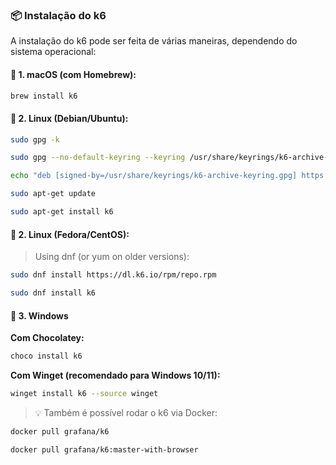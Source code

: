 ### 📦 Instalação do k6

A instalação do k6 pode ser feita de várias maneiras, dependendo do sistema operacional:

#### 🔹 **1. macOS (com Homebrew):**

```bash
brew install k6
```

#### 🔹 **2. Linux (Debian/Ubuntu):**

```bash
sudo gpg -k

sudo gpg --no-default-keyring --keyring /usr/share/keyrings/k6-archive-keyring.gpg --keyserver hkp://keyserver.ubuntu.com:80 --recv-keys C5AD17C747E3415A3642D57D77C6C491D6AC1D69

echo "deb [signed-by=/usr/share/keyrings/k6-archive-keyring.gpg] https://dl.k6.io/deb stable main" | sudo tee /etc/apt/sources.list.d/k6.list

sudo apt-get update

sudo apt-get install k6
```

#### 🔹 **2. Linux (Fedora/CentOS):**

> Using dnf (or yum on older versions):

```bash
sudo dnf install https://dl.k6.io/rpm/repo.rpm

sudo dnf install k6
```

#### 🔹 **3. Windows**

**Com Chocolatey:**

```bash
choco install k6
```

**Com Winget (recomendado para Windows 10/11):**

```bash
winget install k6 --source winget
```

> 💡 Também é possível rodar o k6 via Docker:

```bash
docker pull grafana/k6

docker pull grafana/k6:master-with-browser
```
